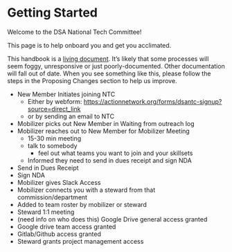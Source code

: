 # Getting Started
Welcome to the DSA National Tech Committee!

This page is to help onboard you and get you acclimated.

This handbook is a [living document](https://en.wikipedia.org/wiki/Living_document). It’s likely that some processes will seem foggy, unresponsive or just poorly-documented. Other documentation will fall out of date. When you see something like this, please follow the steps in the Proposing Changes section to help us improve.

- New Member Initiates joining NTC
    - Either by webform: https://actionnetwork.org/forms/dsantc-signup?source=direct_link
    - or by sending an email to NTC
- Mobilizer picks out New Member in Waiting from outreach log
- Mobilizer reaches out to New Member for Mobilizer Meeting
    - 15-30 min meeting
    - talk to somebody
        - feel out what teams you want to join and your skillsets
    - Informed they need to send in dues receipt and sign NDA
- Send in Dues Receipt
- Sign NDA
- Mobilizer gives Slack Access
- Mobilizer connects you with a steward from that commission/department
- Added to team roster by mobilizer or steward
- Steward 1:1 meeting
- (need info on who does this) Google Drive general access granted
- Google drive team access granted
- Gitlab/Github access granted
- Steward grants project management access
